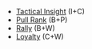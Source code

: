 - [Tactical Insight](</SkillSystem/Specialties/Tactical Insight.md>) (I+C)
- [Pull Rank](</SkillSystem/Specialties/Pull Rank.md>) (B+P)
- [Rally](</SkillSystem/Specialties/Rally.md>) (B+W)
- [Loyalty](</SkillSystem/Specialties/Loyalty.md>) (C+W)